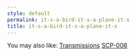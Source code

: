 ```yaml
---
style: default
permalink: it-s-a-bird-it-s-a-plane-it-s
title: it-s-a-bird-it-s-a-plane-it-s
---
```

You may also like:
[Transmissions](http://scp-wiki.net/transmissions)
[SCP-006](http://scp-wiki.net/scp-006)